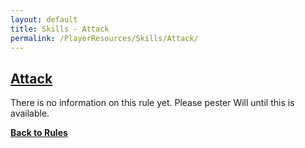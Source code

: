 ```yaml
---
layout: default
title: Skills - Attack
permalink: /PlayerResources/Skills/Attack/
---
```

## [Attack](#Attack)

There is no information on this rule yet. Please pester Will until this is available.

**[Back to Rules]({{site.baseurl}}/Rules/Index/#rules)**